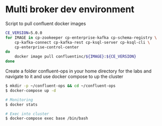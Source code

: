 # Multi broker dev environment

Script to pull confluent docker images

```sh
CE_VERSION=5.0.0
for IMAGE in cp-zookeeper cp-enterprise-kafka cp-schema-registry \
    cp-kafka-connect cp-kafka-rest cp-ksql-server cp-ksql-cli \
    cp-enterprise-control-center
do
    docker image pull confluentinc/${IMAGE}:${CE_VERSION}
done
```

Create a folder confluent-ops in your home directory for the labs and navigate to it and use docker compose to up the cluster

```sh
$ mkdir -p ~/confluent-ops && cd ~/confluent-ops
$ docker-compose up -d

# Monitoring
$ docker stats

# Exec into cluster
$ docker-compose exec base /bin/bash
```